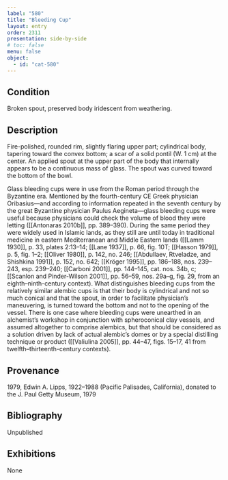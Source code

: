 ```yaml
---
label: "580"
title: "Bleeding Cup"
layout: entry
order: 2311
presentation: side-by-side
# toc: false
menu: false
object:
  - id: "cat-580"
---
```


## Condition

Broken spout, preserved body iridescent from weathering.

## Description

Fire-polished, rounded rim, slightly flaring upper part; cylindrical body, tapering toward the convex bottom; a scar of a solid pontil (W. 1 cm) at the center. An applied spout at the upper part of the body that internally appears to be a continuous mass of glass. The spout was curved toward the bottom of the bowl.

Glass bleeding cups were in use from the Roman period through the Byzantine era. Mentioned by the fourth-century CE Greek physician Oribasius—and according to information repeated in the seventh century by the great Byzantine physician Paulus Aegineta—glass bleeding cups were useful because physicians could check the volume of blood they were letting ([[Antonaras 2010b]], pp. 389–390). During the same period they were widely used in Islamic lands, as they still are until today in traditional medicine in eastern Mediterranean and Middle Eastern lands ([[Lamm 1930]], p. 33, plates 2:13–14; [[Lane 1937]], p. 66, fig. 10T; [[Hasson 1979]], p. 5, fig. 1–2; [[Oliver 1980]], p. 142, no. 246; [[Abdullaev, Rtveladze, and Shishkina 1991]], p. 152, no. 642; [[Kröger 1995]], pp. 186–188, nos. 239–243, esp. 239–240; [[Carboni 2001]], pp. 144–145, cat. nos. 34b, c; [[Scanlon and Pinder-Wilson 2001]], pp. 56–59, nos. 29a–g, fig. 29, from an eighth–ninth-century context). What distinguishes bleeding cups from the relatively similar alembic cups is that their body is cylindrical and not so much conical and that the spout, in order to facilitate physician’s maneuvering, is turned toward the bottom and not to the opening of the vessel. There is one case where bleeding cups were unearthed in an alchemist’s workshop in conjunction with spheroconical clay vessels, and assumed altogether to comprise alembics, but that should be considered as a solution driven by lack of actual alembic’s domes or by a special distilling technique or product ([[Valiulina 2005]], pp. 44–47, figs. 15–17, 41 from twelfth–thirteenth-century contexts).

## Provenance

1979, Edwin A. Lipps, 1922–1988 (Pacific Palisades, California), donated to the J. Paul Getty Museum, 1979

## Bibliography

Unpublished

## Exhibitions

None